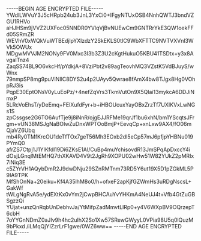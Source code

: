 -----BEGIN AGE ENCRYPTED FILE-----
YWdlLWVuY3J5cHRpb24ub3JnL3YxCi0+IFgyNTUxOSB4NnhQWTJ3bndVZGU1RHVo
aHJHSm9jVVZ2UXFoc05NNDR0YVlqVjBvNUEwCm9GNTRrYkE3QW1oekFFd05SRmZR
WEVhV0xWQkVuWTBEdjlpYXlzdzY2SkEKLS0tIC9WbXFTTC9NVTVXVnl3WVk5OWUx
MDgwMVVJM2NONy9FV0Mxc3I3b3Z3U2cKgtHukuO5KBU41TSDtx+y3x8AvgalTnz4
ZaqSS74BL9O6vkcHf/pYdkjA+8VziPbt2v89agTeovhMQ3VZstK5VdBJuyS/wWnx
79nmpSP8mg9puViNIlC8DYS2u4p2UAyv5Qwrae8fAmX4bw8TJgx8Hg0VOhpRJ3is
PqpE30EptONsV0yLuEoPz/+4nefZqVrs3TkmVutOn9X5Qlai13mykcA6DDJiNmxP
5LRcVoEhsT/yDeEmq+FElXufdFyr+b+iHBOUcuxYayOBxZrzTf7UXIKVxLwNGs1S
zpCssgse2G6TO6AufTje9j8iNnR/ojgEJJRFMe19qrJf1bu6xhN/bm1YScqtsJFr
gm+vUN38MSJgNaBOIwZuDnxWPTOoBmjP+EevqCp+xnLxw9AX4/fO06mQjaVZ6Ubq
mb4Ry0TMfKrcOU1deTfTOx7geT56Mh3EOxb2dl5eCp57mJ6pfjpYHBNu019PYmQ0
afrZS7Ctpj1J1YIKfdl19Di6ZKsE1AI/CuBp4muYchisovdR13JmSPqApDxccY4i
dOsjLGnqlMtEMHQ7thXKAVD4V9t2JgRh9XOPU02wHw51W82YUkZ2pMRIx7iNiq3E
c5ZYrVH1AQybDmR2J9dwDNju29SZnRMTnm73RD5Y6ut19X5D1pZGkML5P9IA9TPK
MfShOnNa+20eiku+Kf4A35lhM8o0/h+ofxeF2apKjfGZWmHs3uRDgNscsL+GakWf
tWLgNgRvA5e/ydEXtKx0vYm2jCwpBHCAuYvYHKmA4NeUJ4t+Vfb4GtZuGBSgzzQi
YUjat+unzQnRqbUnDebhvJa/YtMifpZadMmvtLlRp0+y4V6WXpBV9OQrzepT6cbH
7oYYGnNDmZ0aJIv9h4hc2uIhX2So1Xw57SRewGWyyL0VPia98U5q0lQuzM9bPkxd
/iLMqQjYIZzrLrF1gwe/0WZ6ww==
-----END AGE ENCRYPTED FILE-----
